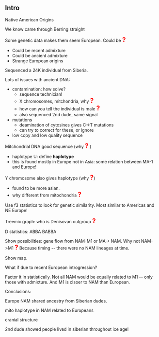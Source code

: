 ## Intro

Native American Origins

We know came through Berring straight

Some genetic data makes them seem European. Could be <strong style="font-size: 150%; color: red;">?</strong>

*  Could be recent admixture
*  Could be ancient admixture
*  Strange European origins

Sequenced a 24K individual from Siberia.

Lots of issues with ancient DNA:

* contamination: how solve?
    - sequence technician!
    - X chromosomes, mitchondria, why <strong style="font-size: 150%; color: red;">?</strong>
    - how can you tell the individual is male <strong style="font-size: 150%; color:     red;">?</strong>  
    - also sequenced 2nd dude, same signal
* mutations
	- deamination of cytosines gives C->T mutations
	- can try to correct for these, or ignore
* low copy and low quality sequence

Mitchondrial DNA good sequence (why <strong style="font-size: 150%; color: red;">?</strong> )

* haplotype U: define **haplotype**
* this is found mostly in Europe not in Asia: some relation between MA-1 and Europe!

Y chromosome also gives haplotype (why <strong style="font-size: 150%; color: red;">?</strong>)
* found to be more asian.  
* why different from mitochondria <strong style="font-size: 150%; color: red;">?</strong>

Use f3 statistics to look for genetic similarity. Most similar to Americas and NE Europe!

Treemix graph: who is Denisovan outgroup <strong style="font-size: 150%; color: red;">?</strong>

D statistics: ABBA BABBA 

Show possibilities: gene flow from NAM-M1 or MA-> NAM.  Why not NAM->M1 <strong style="font-size: 150%; color: red;">?</strong> Because timing -- there were no NAM lineages at time.  

Show map.

What if due to recent European introgression?

Factor it in statistically.  Not all NAM would be equally related to M1 -- only those with admixture.  And M1 is clsoer to NAM than European. 

Conclusions:

Europe NAM shared ancestry from Siberian dudes.

mito haplotype in NAM related to Europeans

cranial structure

2nd dude showed people lived in siberian throughout ice age!




